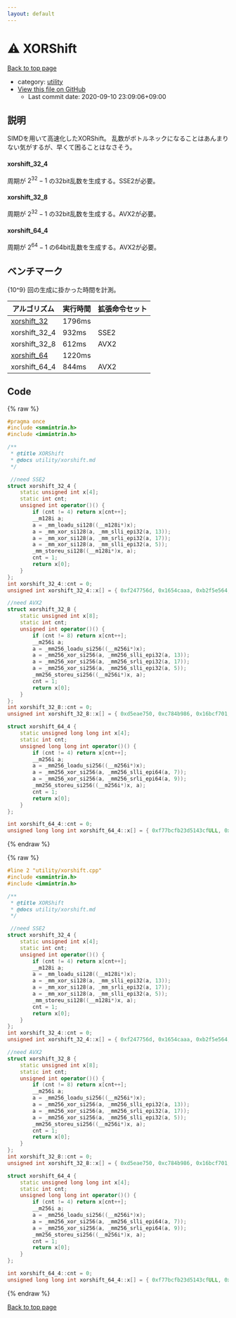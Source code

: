 ```yaml
---
layout: default
---
```


<!-- mathjax config similar to math.stackexchange -->
<script type="text/javascript" async
  src="https://cdnjs.cloudflare.com/ajax/libs/mathjax/2.7.5/MathJax.js?config=TeX-MML-AM_CHTML">
</script>
<script type="text/x-mathjax-config">
  MathJax.Hub.Config({
    TeX: { equationNumbers: { autoNumber: "AMS" }},
    tex2jax: {
      inlineMath: [ ['$','$'] ],
      processEscapes: true
    },
    "HTML-CSS": { matchFontHeight: false },
    displayAlign: "left",
    displayIndent: "2em"
  });
</script>

<script type="text/javascript" src="https://cdnjs.cloudflare.com/ajax/libs/jquery/3.4.1/jquery.min.js"></script>
<script src="https://cdn.jsdelivr.net/npm/jquery-balloon-js@1.1.2/jquery.balloon.min.js" integrity="sha256-ZEYs9VrgAeNuPvs15E39OsyOJaIkXEEt10fzxJ20+2I=" crossorigin="anonymous"></script>
<script type="text/javascript" src="../../assets/js/copy-button.js"></script>
<link rel="stylesheet" href="../../assets/css/copy-button.css" />


# :warning: XORShift

<a href="../../index.html">Back to top page</a>

* category: <a href="../../index.html#67b732dc42aaffa9056d34cc477c863c">utility</a>
* <a href="{{ site.github.repository_url }}/blob/master/utility/xorshift.cpp">View this file on GitHub</a>
    - Last commit date: 2020-09-10 23:09:06+09:00




## 説明
SIMDを用いて高速化したXORShift。
乱数がボトルネックになることはあんまりない気がするが、早くて困ることはなさそう。

#### xorshift_32_4
周期が $2^{32} - 1$ の32bit乱数を生成する。SSE2が必要。

#### xorshift_32_8
周期が $2^{32} - 1$ の32bit乱数を生成する。AVX2が必要。

#### xorshift_64_4
周期が $2^{64} - 1$ の64bit乱数を生成する。AVX2が必要。

## ベンチマーク
{10^9} 回の生成に掛かった時間を計測。

| アルゴリズム  | 実行時間 | 拡張命令セット | 
| ------------- | :------- | :------------- | 
| [xorshift_32](https://ja.wikipedia.org/wiki/Xorshift)   | 1796ms   |                | 
| xorshift_32_4 | 932ms    | SSE2           | 
| xorshift_32_8 | 612ms    | AVX2           | 
| [xorshift_64](https://ja.wikipedia.org/wiki/Xorshift)   | 1220ms   |                | 
| xorshift_64_4 | 844ms    | AVX2           | 

## Code

<a id="unbundled"></a>
{% raw %}
```cpp
#pragma once
#include <smmintrin.h>
#include <immintrin.h>

/**
 * @title XORShift
 * @docs utility/xorshift.md
 */

 //need SSE2
struct xorshift_32_4 {
	static unsigned int x[4];
	static int cnt;
	unsigned int operator()() {
		if (cnt != 4) return x[cnt++];
		__m128i a;
		a = _mm_loadu_si128((__m128i*)x);
		a = _mm_xor_si128(a, _mm_slli_epi32(a, 13));
		a = _mm_xor_si128(a, _mm_srli_epi32(a, 17));
		a = _mm_xor_si128(a, _mm_slli_epi32(a, 5));
		_mm_storeu_si128((__m128i*)x, a);
		cnt = 1;
		return x[0];
	}
};
int xorshift_32_4::cnt = 0;
unsigned int xorshift_32_4::x[] = { 0xf247756d, 0x1654caaa, 0xb2f5e564, 0x7d986dd7 };

//need AVX2
struct xorshift_32_8 {
	static unsigned int x[8];
	static int cnt;
	unsigned int operator()() {
		if (cnt != 8) return x[cnt++];
		__m256i a;
		a = _mm256_loadu_si256((__m256i*)x);
		a = _mm256_xor_si256(a, _mm256_slli_epi32(a, 13));
		a = _mm256_xor_si256(a, _mm256_srli_epi32(a, 17));
		a = _mm256_xor_si256(a, _mm256_slli_epi32(a, 5));
		_mm256_storeu_si256((__m256i*)x, a);
		cnt = 1;
		return x[0];
	}
};
int xorshift_32_8::cnt = 0;
unsigned int xorshift_32_8::x[] = { 0xd5eae750, 0xc784b986, 0x16bcf701, 0x65032360, 0xb628094f, 0xd8281e7b, 0xecfa5dc8, 0x3b828203 };

struct xorshift_64_4 {
	static unsigned long long int x[4];
	static int cnt;
	unsigned long long int operator()() {
		if (cnt != 4) return x[cnt++];
		__m256i a;
		a = _mm256_loadu_si256((__m256i*)x);
		a = _mm256_xor_si256(a, _mm256_slli_epi64(a, 7));
		a = _mm256_xor_si256(a, _mm256_srli_epi64(a, 9));
		_mm256_storeu_si256((__m256i*)x, a);
		cnt = 1;
		return x[0];
	}
};

int xorshift_64_4::cnt = 0;
unsigned long long int xorshift_64_4::x[] = { 0xf77bcfb23d5143cfULL, 0xbda154512ac6f703ULL, 0xb2ef653838c2edf3ULL, 0xa7dbfba7cef3c195ULL };

```
{% endraw %}

<a id="bundled"></a>
{% raw %}
```cpp
#line 2 "utility/xorshift.cpp"
#include <smmintrin.h>
#include <immintrin.h>

/**
 * @title XORShift
 * @docs utility/xorshift.md
 */

 //need SSE2
struct xorshift_32_4 {
	static unsigned int x[4];
	static int cnt;
	unsigned int operator()() {
		if (cnt != 4) return x[cnt++];
		__m128i a;
		a = _mm_loadu_si128((__m128i*)x);
		a = _mm_xor_si128(a, _mm_slli_epi32(a, 13));
		a = _mm_xor_si128(a, _mm_srli_epi32(a, 17));
		a = _mm_xor_si128(a, _mm_slli_epi32(a, 5));
		_mm_storeu_si128((__m128i*)x, a);
		cnt = 1;
		return x[0];
	}
};
int xorshift_32_4::cnt = 0;
unsigned int xorshift_32_4::x[] = { 0xf247756d, 0x1654caaa, 0xb2f5e564, 0x7d986dd7 };

//need AVX2
struct xorshift_32_8 {
	static unsigned int x[8];
	static int cnt;
	unsigned int operator()() {
		if (cnt != 8) return x[cnt++];
		__m256i a;
		a = _mm256_loadu_si256((__m256i*)x);
		a = _mm256_xor_si256(a, _mm256_slli_epi32(a, 13));
		a = _mm256_xor_si256(a, _mm256_srli_epi32(a, 17));
		a = _mm256_xor_si256(a, _mm256_slli_epi32(a, 5));
		_mm256_storeu_si256((__m256i*)x, a);
		cnt = 1;
		return x[0];
	}
};
int xorshift_32_8::cnt = 0;
unsigned int xorshift_32_8::x[] = { 0xd5eae750, 0xc784b986, 0x16bcf701, 0x65032360, 0xb628094f, 0xd8281e7b, 0xecfa5dc8, 0x3b828203 };

struct xorshift_64_4 {
	static unsigned long long int x[4];
	static int cnt;
	unsigned long long int operator()() {
		if (cnt != 4) return x[cnt++];
		__m256i a;
		a = _mm256_loadu_si256((__m256i*)x);
		a = _mm256_xor_si256(a, _mm256_slli_epi64(a, 7));
		a = _mm256_xor_si256(a, _mm256_srli_epi64(a, 9));
		_mm256_storeu_si256((__m256i*)x, a);
		cnt = 1;
		return x[0];
	}
};

int xorshift_64_4::cnt = 0;
unsigned long long int xorshift_64_4::x[] = { 0xf77bcfb23d5143cfULL, 0xbda154512ac6f703ULL, 0xb2ef653838c2edf3ULL, 0xa7dbfba7cef3c195ULL };

```
{% endraw %}

<a href="../../index.html">Back to top page</a>

